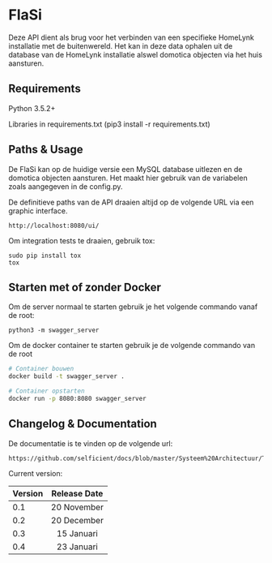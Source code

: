 # FlaSi
Deze API dient als brug voor het verbinden van een specifieke HomeLynk installatie met de buitenwereld.
Het kan in deze data ophalen uit de database van de HomeLynk installatie alswel domotica objecten via het huis aansturen.

## Requirements
Python 3.5.2+

Libraries in requirements.txt (pip3 install -r requirements.txt)

## Paths & Usage
De FlaSi kan op de huidige versie een MySQL database uitlezen en de domotica objecten aansturen.
Het maakt hier gebruik van de variabelen zoals aangegeven in de config.py.

De definitieve paths van de API draaien altijd op de volgende URL via een graphic interface.

```
http://localhost:8080/ui/
```


Om integration tests te draaien, gebruik tox:
```
sudo pip install tox
tox
```

## Starten met of zonder Docker
Om de server normaal te starten gebruik je het volgende commando vanaf de root:
```
python3 -m swagger_server
```

Om de docker container te starten gebruik je de volgende commando van de root
```bash
# Container bouwen
docker build -t swagger_server .

# Container opstarten
docker run -p 8080:8080 swagger_server
```

## Changelog & Documentation
De documentatie is te vinden op de volgende url:
```
https://github.com/selficient/docs/blob/master/Systeem%20Architectuur/Technisch%20ontwerp.pdf
```

Current version:

| Version  | Release Date  |
| -------- |:-------------:|
| 0.1      | 20 November   |
| 0.2      | 20 December   |
| 0.3      | 15 Januari    |
| 0.4      | 23 Januari    |
